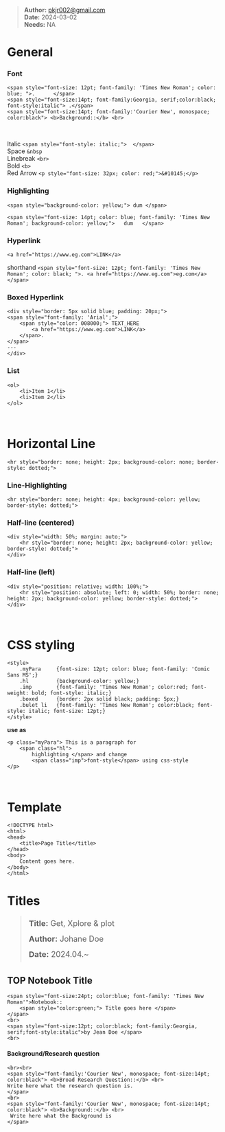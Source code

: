 > **Author:** pkjr002@gmail.com  
> **Date:** 2024-03-02   
> **Needs:** NA

# General
### Font 
```
<span style="font-size: 12pt; font-family: 'Times New Roman'; color: blue; ">.      </span>  
<span style="font-size:14pt; font-family:Georgia, serif;color:black;  font-style:italic"> .</span>  
<span style="font-size:14pt; font-family:'Courier New', monospace; color:black"> <b>Background::</b> <br>
```
<br>

Italic `<span style="font-style: italic;">  </span>`  
Space `&nbsp`  
Linebreak `<br>`  
Bold `<b>`  
Red Arrow `<p style="font-size: 32px; color: red;">&#10145;</p>`  


### Highlighting 
```
<span style="background-color: yellow;"> dum </span>
```
```
<span style="font-size: 14pt; color: blue; font-family: 'Times New Roman'; background-color: yellow;">   dum   </span>
```  


### Hyperlink
```
<a href="https://www.eg.com">LINK</a>
```
shorthand `<span style="font-size: 12pt; font-family: 'Times New Roman'; color: black; ">. <a href="https://www.eg.com">eg.com</a> </span>` 


### Boxed Hyperlink
```
<div style="border: 5px solid blue; padding: 20px;">
<span style="font-family: 'Arial';">
    <span style="color: 008000;"> TEXT_HERE  
	    <a href="https://www.eg.com">LINK</a> 
    </span>.
</span>
---
</div>
```

### List
```
<ol>
    <li>Item 1</li>
    <li>Item 2</li>
</ol>
```

<br>

# Horizontal Line
```
<hr style="border: none; height: 2px; background-color: none; border-style: dotted;">
```
### Line-Highlighting
```
<hr style="border: none; height: 4px; background-color: yellow; border-style: dotted;">
```

### Half-line (centered)
```
<div style="width: 50%; margin: auto;">
    <hr style="border: none; height: 2px; background-color: yellow; border-style: dotted;">
</div>
```

### Half-line (left)
```
<div style="position: relative; width: 100%;">
    <hr style="position: absolute; left: 0; width: 50%; border: none; height: 2px; background-color: yellow; border-style: dotted;">
</div>
```

<br>

# CSS styling
```
<style>
    .myPara     {font-size: 12pt; color: blue; font-family: 'Comic Sans MS';}
    .hl         {background-color: yellow;}
    .imp        {font-family: 'Times New Roman'; color:red; font-weight: bold; font-style: italic;}
    .boxed      {border: 2px solid black; padding: 5px;}
    .bulet li   {font-family: 'Times New Roman'; color:black; font-style: italic; font-size: 12pt;}
</style>
```
**use as**  
```
<p class="myPara"> This is a paragraph for 
    <span class="hl"> 
        highlighting </span> and change 
        <span class="imp">font-style</span> using css-style
</p>
```

<br>

# Template
```
<!DOCTYPE html>
<html>
<head>
    <title>Page Title</title>
</head>
<body>
    Content goes here.
</body>
</html>
```

# Titles
<blockquote style="font-size: 18px; line-height: 2;">
  <strong>Title:</strong> Get, Xplore & plot <br>
  <strong>Author:</strong> Johane Doe <br>
  <strong>Date:</strong> 2024.04.~<br>
</blockquote>

## TOP Notebook Title
```
<span style="font-size:24pt; color:blue; font-family: 'Times New Roman'">Notebook:: 
    <span style="color:green;"> Title goes here </span>
</span>
<br>
<span style="font-size:12pt; color:black; font-family:Georgia, serif;font-style:italic">by Jean Doe </span>
<br>
```

#### Background/Research question
```
<br><br>  
<span style="font-family:'Courier New', monospace; font-size:14pt; color:black"> <b>Broad Research Question::</b> <br>  
Write here what the research question is.
</span>
<br>
<span style="font-family:'Courier New', monospace; font-size:14pt; color:black"> <b>Background::</b> <br>
 Write here what the Background is
</span>
```